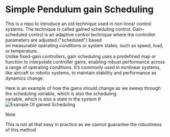 # Simple Pendulum gain Scheduling

This is a repo to introduce an old technique used in non linear  control systems.
The technique is called gained scheduling control.
Gain-scheduled control is an adaptive control technique where the controller parameters are adjusted ("scheduled") based <br> on measurable operating conditions or system states, such as speed, load, or temperature.<br>
Unlike fixed-gain controllers, gain scheduling uses a predefined map or function to interpolate controller gains, enabling robust performance across a range of operating conditions. It’s commonly used in nonlinear systems, like aircraft or robotic systems, to maintain stability and performance as dynamics change.

Here is an example of how the gains should change as we sweep through the scheduling variable, which is also the scheduling <br>
variable, which is also a state in the system $\theta$
![Example Of gained Scheduling](images/total_gain_scheduling.png")

> [!NOTE]  
> This is not all that easy in practice as we cannot guarantee the robustness of this method
